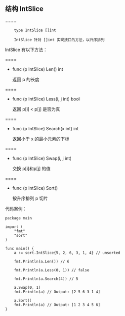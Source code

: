 ## 结构 IntSlice

====

		type IntSlice []int
		
		IntSlice 针对 []int 实现接口的方法，以升序排列
	
IntSlice 有以下方法：

====
- func (p IntSlice) Len() int

	返回 p 的长度
	
====
- func (p IntSlice) Less(i, j int) bool 

	返回 p[i] < p[j] 是否为真
	
====
- func (p IntSlice) Search(x int) int

	返回小于 x 的最小元素的下标

====
- func (p IntSlice) Swap(i, j int)
	
	交换 p[i]和p[j] 的值

====
- func (p IntSlice) Sort() 

	按升序排列 p 切片
	
代码案例：
	
	package main
	
	import (
		"fmt"
		"sort"
	)
	
	func main() {
		a := sort.IntSlice{5, 2, 6, 3, 1, 4} // unsorted
		
		fmt.Println(a.Len()) // 6
		
		fmt.Println(a.Less(0, 1)) // false
		
		fmt.Println(a.Search(4)) // 5
		
		a.Swap(0, 1)
		fmt.Println(a) // Output: [2 5 6 3 1 4]
		
		a.Sort()
		fmt.Println(a) // Output: [1 2 3 4 5 6]	
	}
	